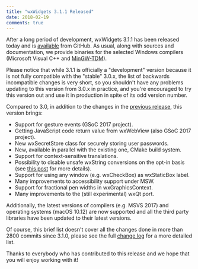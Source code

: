 ```yaml
---
title: "wxWidgets 3.1.1 Released"
date: 2018-02-19
comments: true
---
```


After a long period of development, wxWidgets 3.1.1 has been released today
and is [available](https://github.com/wxWidgets/wxWidgets/releases/tag/v3.1.1)
from GitHub. As usual, along with sources and documentation, we provide
binaries for the selected Windows compilers (Microsoft Visual C++ and
[MinGW-TDM](http://tdm-gcc.tdragon.net/)).

Please notice that while 3.1.1 is officially a "development" version because
it is not fully compatible with the "stable" 3.0.x, the list of backwards
incompatible changes is very short, so you shouldn't have any problems
updating to this version from 3.0.x in practice, and you're encouraged to try
this version out and use it in production in spite of its odd version number.

Compared to 3.0, in addition to the changes in the [previous
release](/news/2016/02/wxwidgets-3.1.0-released/), this version brings:

- Support for gesture events (GSoC 2017 project).
- Getting JavaScript code return value from wxWebView (also GSoC 2017 project).
- New wxSecretStore class for securely storing user passwords.
- New, available in parallel with the existing one, CMake build system.
- Support for context-sensitive translations.
- Possibility to disable unsafe wxString conversions on the opt-in basis
  (see [this post](http://wxwidgets.blogspot.com/2017/02/safer-s.html) for
  more details).
- Support for using any window (e.g. wxCheckBox) as wxStaticBox label.
- Many improvements to accessibility support under MSW.
- Support for fractional pen widths in wxGraphicsContext.
- Many improvements to the (still experimental) wxQt port.

Additionally, the latest versions of compilers (e.g. MSVS 2017) and
operating systems (macOS 10.12) are now supported and all the third
party libraries have been updated to their latest versions.

Of course, this brief list doesn't cover all the changes done in more than
2800 commits since 3.1.0, please see the full
[change log](https://github.com/wxWidgets/wxWidgets/blob/v3.1.1/docs/changes.txt#L67)
for a more detailed list.

Thanks to everybody who has contributed to this release and we hope that you
will enjoy working with it!

